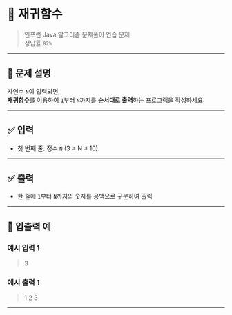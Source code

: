 # 🧮 재귀함수

> 인프런 Java 알고리즘 문제풀이 연습 문제  
> 정답률 `82%`

---

## 📌 문제 설명

자연수 `N`이 입력되면,  
**재귀함수**를 이용하여 `1`부터 `N`까지를 **순서대로 출력**하는 프로그램을 작성하세요.

---

## ✅ 입력

- 첫 번째 줄: 정수 `N` (3 ≤ N ≤ 10)

---

## ✅ 출력

- 한 줄에 `1`부터 `N`까지의 숫자를 공백으로 구분하여 출력

---

## 🧾 입출력 예

### 예시 입력 1
> 3

### 예시 출력 1
> 1 2 3

---
